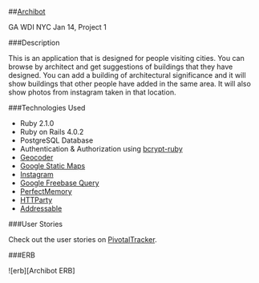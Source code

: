 ##[Archibot](archibot.herokuapp.com)

GA WDI NYC Jan 14, Project 1

###Description

This is an application that is designed for people visiting cities. You can browse by architect and get suggestions of buildings that they have designed. You can add a building of architectural significance and it will show buildings that other people have added in the same area. It will also show photos from instagram taken in that location. 

###Technologies Used

* Ruby 2.1.0
* Ruby on Rails 4.0.2
* PostgreSQL Database
* Authentication & Authorization using [bcrypt-ruby](http://bcrypt-ruby.rubyforge.org/)
* [Geocoder](https://github.com/alexreisner/geocoder)
* [Google Static Maps](https://developers.google.com/maps/documentation/staticmaps/?c*sw=1)
* [Instagram](http://instagram.com/developer/)
* [Google Freebase Query](https://developers.google.com/freebase/)
* [PerfectMemory](https://github.com/PerfectMemory/freebase-api)
* [HTTParty](https://github.com/jnunemaker/httparty)
* [Addressable](https://github.com/sporkmonger/addressable)

###User Stories

Check out the user stories on [PivotalTracker](https://www.pivotaltracker.com/s/projects/1015674).

###ERB

![erb][Archibot ERB]